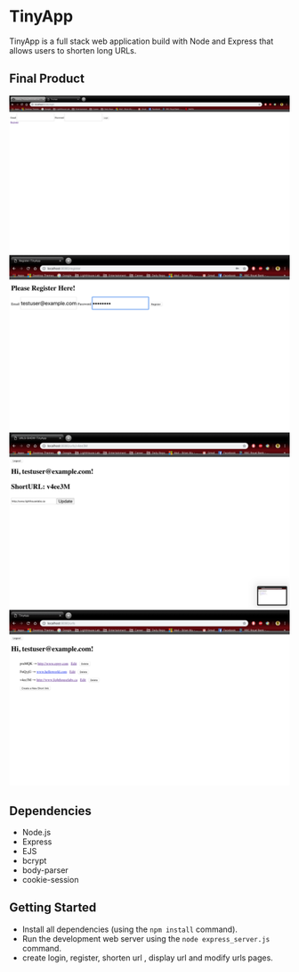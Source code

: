 # TinyApp

TinyApp is a full stack web application build with Node and Express that allows users to shorten long URLs.

## Final Product
!["User Login to access urls once logged in"](https://github.com/wubrian/TinyApp/blob/master/docs/login-page.png?raw=true)
!["User Register to register before log in"](https://github.com/wubrian/TinyApp/blob/master/docs/register-page.png?raw=true)
!["Specific url from the urls database"](https://github.com/wubrian/TinyApp/blob/master/docs/urls-id-page.png?raw=true)
!["urls link to the user who creates them"](https://github.com/wubrian/TinyApp/blob/master/docs/urls-page.png?raw=true)


## Dependencies
- Node.js
- Express
- EJS
- bcrypt
- body-parser
- cookie-session

## Getting Started

- Install all dependencies (using the `npm install` command).
- Run the development web server using the `node express_server.js` command.
- create login, register, shorten url , display url and modify urls pages.

